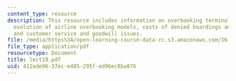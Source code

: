 ```yaml
---
content_type: resource
description: This resource includes information on overbooking terminology and relationships,
  evolution of airline overbooking models, costs of denied boardings and spoilage,
  and customer service and goodwill issues.
file: /media/https%3A/open-learning-course-data-rc.s3.amazonaws.com/16-75j-airline-management-spring-2006/412ade9637ece485295fed96ec8ba876_lect19.pdf
file_type: application/pdf
resourcetype: Document
title: lect19.pdf
uid: 412ade96-37ec-e485-295f-ed96ec8ba876
---
```

